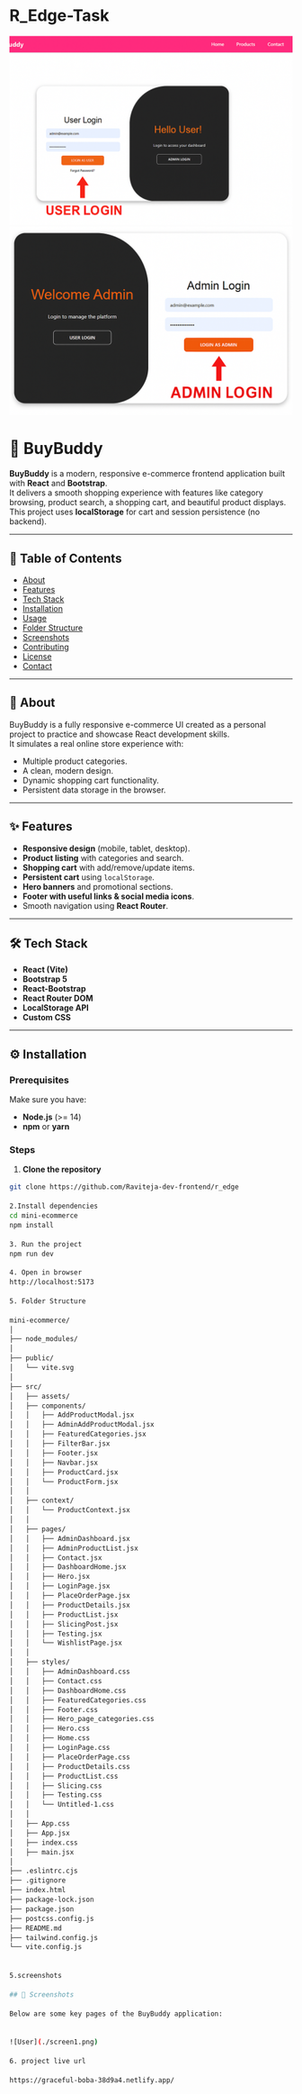 ﻿# R_Edge-Task
![User](screen1.png)
![Admin](screen2.png)
# 🛒 BuyBuddy

**BuyBuddy** is a modern, responsive e-commerce frontend application built with **React** and **Bootstrap**.  
It delivers a smooth shopping experience with features like category browsing, product search, a shopping cart, and beautiful product displays.  
This project uses **localStorage** for cart and session persistence (no backend).

---

## 📌 Table of Contents
- [About](#about)
- [Features](#features)
- [Tech Stack](#tech-stack)
- [Installation](#installation)
- [Usage](#usage)
- [Folder Structure](#folder-structure)
- [Screenshots](#screenshots)
- [Contributing](#contributing)
- [License](#license)
- [Contact](#contact)

---

## 📖 About

BuyBuddy is a fully responsive e-commerce UI created as a personal project to practice and showcase React development skills.  
It simulates a real online store experience with:
- Multiple product categories.
- A clean, modern design.
- Dynamic shopping cart functionality.
- Persistent data storage in the browser.

---

## ✨ Features

- **Responsive design** (mobile, tablet, desktop).
- **Product listing** with categories and search.
- **Shopping cart** with add/remove/update items.
- **Persistent cart** using `localStorage`.
- **Hero banners** and promotional sections.
- **Footer with useful links & social media icons**.
- Smooth navigation using **React Router**.

---

## 🛠 Tech Stack

- **React (Vite)**
- **Bootstrap 5**
- **React-Bootstrap**
- **React Router DOM**
- **LocalStorage API**
- **Custom CSS**

---

## ⚙️ Installation

### Prerequisites
Make sure you have:
- **Node.js** (>= 14)
- **npm** or **yarn**

### Steps

1. **Clone the repository**
```bash
git clone https://github.com/Raviteja-dev-frontend/r_edge

2.Install dependencies
cd mini-ecommerce
npm install

3. Run the project
npm run dev

4. Open in browser 
http://localhost:5173

5. Folder Structure

mini-ecommerce/
│
├── node_modules/
│
├── public/
│   └── vite.svg
│
├── src/
│   ├── assets/
│   ├── components/
│   │   ├── AddProductModal.jsx
│   │   ├── AdminAddProductModal.jsx
│   │   ├── FeaturedCategories.jsx
│   │   ├── FilterBar.jsx
│   │   ├── Footer.jsx
│   │   ├── Navbar.jsx
│   │   ├── ProductCard.jsx
│   │   └── ProductForm.jsx
│   │
│   ├── context/
│   │   └── ProductContext.jsx
│   │
│   ├── pages/
│   │   ├── AdminDashboard.jsx
│   │   ├── AdminProductList.jsx
│   │   ├── Contact.jsx
│   │   ├── DashboardHome.jsx
│   │   ├── Hero.jsx
│   │   ├── LoginPage.jsx
│   │   ├── PlaceOrderPage.jsx
│   │   ├── ProductDetails.jsx
│   │   ├── ProductList.jsx
│   │   ├── SlicingPost.jsx
│   │   ├── Testing.jsx
│   │   └── WishlistPage.jsx
│   │
│   ├── styles/
│   │   ├── AdminDashboard.css
│   │   ├── Contact.css
│   │   ├── DashboardHome.css
│   │   ├── FeaturedCategories.css
│   │   ├── Footer.css
│   │   ├── Hero_page_categories.css
│   │   ├── Hero.css
│   │   ├── Home.css
│   │   ├── LoginPage.css
│   │   ├── PlaceOrderPage.css
│   │   ├── ProductDetails.css
│   │   ├── ProductList.css
│   │   ├── Slicing.css
│   │   ├── Testing.css
│   │   └── Untitled-1.css
│   │
│   ├── App.css
│   ├── App.jsx
│   ├── index.css
│   ├── main.jsx
│
├── .eslintrc.cjs
├── .gitignore
├── index.html
├── package-lock.json
├── package.json
├── postcss.config.js
├── README.md
├── tailwind.config.js
└── vite.config.js


5.screenshots

## 📸 Screenshots

Below are some key pages of the BuyBuddy application:


![User](./screen1.png)

6. project live url

https://graceful-boba-38d9a4.netlify.app/







